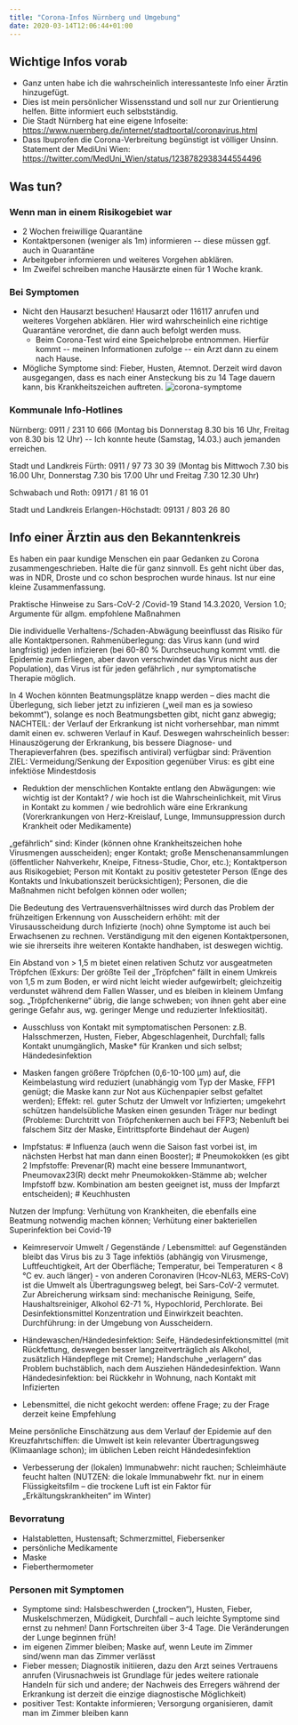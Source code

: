```yaml
---
title: "Corona-Infos Nürnberg und Umgebung"
date: 2020-03-14T12:06:44+01:00
---
```

## Wichtige Infos vorab
* Ganz unten habe ich die wahrscheinlich interessanteste Info einer Ärztin hinzugefügt.
* Dies ist mein persönlicher Wissensstand und soll nur zur Orientierung helfen. Bitte informiert euch selbstständig.
* Die Stadt Nürnberg hat eine eigene Infoseite: <https://www.nuernberg.de/internet/stadtportal/coronavirus.html>
* Dass Ibuprofen die Corona-Verbreitung begünstigt ist völliger Unsinn. Statement der MediUni Wien: <https://twitter.com/MedUni_Wien/status/1238782938344554496>

## Was tun?

### Wenn man in einem Risikogebiet war
* 2 Wochen freiwillige Quarantäne
* Kontaktpersonen (weniger als 1m) informieren -- diese müssen ggf. auch in Quarantäne
* Arbeitgeber informieren und weiteres Vorgehen abklären. 
* Im Zweifel schreiben manche Hausärzte einen für 1 Woche krank.

### Bei Symptomen
* Nicht den Hausarzt besuchen! Hausarzt oder 116117 anrufen und weiteres Vorgehen abklären. Hier wird wahrscheinlich eine richtige Quarantäne verordnet, die dann auch befolgt werden muss. 
  * Beim Corona-Test wird eine Speichelprobe entnommen. Hierfür kommt -- meinen Informationen zufolge -- ein Arzt dann zu einem nach Hause.
* Mögliche Symptome sind: Fieber, Husten, Atemnot. Derzeit wird davon ausgegangen, dass es nach einer Ansteckung bis zu 14 Tage dauern kann, bis Krankheitszeichen auftreten. 
![corona-symptome](/img/DW-VM-CoronaSymptome-js-1-jpg.jpg)
### Kommunale Info-Hotlines
Nürnberg: 0911 / 231 10 666 (Montag bis Donnerstag 8.30 bis 16 Uhr, Freitag von 8.30 bis 12 Uhr) -- Ich konnte heute (Samstag, 14.03.) auch jemanden erreichen.

Stadt und Landkreis Fürth: 0911 / 97 73 30 39 (Montag bis Mittwoch 7.30 bis 16.00 Uhr, Donnerstag 7.30 bis 17.00 Uhr und Freitag 7.30  12.30 Uhr)

Schwabach und Roth: 09171 / 81 16 01

Stadt und Landkreis Erlangen-Höchstadt: 09131 / 803 26 80

## Info einer Ärztin aus den Bekanntenkreis
Es haben ein paar kundige Menschen ein paar Gedanken zu Corona zusammengeschrieben. Halte die für ganz sinnvoll. Es geht nicht über das, was in NDR, Droste und co schon besprochen wurde hinaus. Ist nur eine kleine Zusammenfassung. 


Praktische Hinweise zu Sars-CoV-2 /Covid-19
Stand 14.3.2020, Version 1.0; Argumente für allgm. empfohlene Maßnahmen 


Die individuelle Verhaltens-/Schaden-Abwägung beeinflusst das Risiko für alle Kontaktpersonen.
Rahmenüberlegung: das Virus kann (und wird langfristig) jeden infizieren (bei 60-80 % Durchseuchung kommt vmtl. die Epidemie zum Erliegen, aber davon verschwindet das Virus nicht aus der Population), das Virus ist für jeden gefährlich , nur symptomatische Therapie möglich.

 
In 4 Wochen könnten Beatmungsplätze knapp werden – dies macht die Überlegung, sich lieber jetzt zu infizieren („weil man es ja sowieso bekommt“), solange es noch Beatmungsbetten gibt, nicht ganz abwegig; NACHTEIL: der Verlauf der Erkrankung ist nicht vorhersehbar, man nimmt damit einen ev. schweren Verlauf in Kauf.
Deswegen wahrscheinlich besser: Hinauszögerung der Erkrankung, bis bessere Diagnose- und Therapieverfahren (bes. spezifisch antiviral) verfügbar sind:
Prävention
ZIEL: Vermeidung/Senkung der Exposition gegenüber Virus: es gibt eine infektiöse Mindestdosis
* Reduktion der menschlichen Kontakte entlang den Abwägungen: wie wichtig ist der Kontakt? / wie hoch ist die Wahrscheinlichkeit, mit Virus in Kontakt zu kommen / wie bedrohlich wäre eine Erkrankung (Vorerkrankungen von Herz-Kreislauf, Lunge, Immunsuppression durch Krankheit oder Medikamente)
 
„gefährlich“ sind: Kinder (können ohne Krankheitszeichen hohe Virusmengen ausscheiden); enger Kontakt; große Menschenansammlungen (öffentlicher Nahverkehr, Kneipe, Fitness-Studie, Chor, etc.); Kontaktperson aus Risikogebiet; Person mit Kontakt zu positiv getesteter Person (Enge des Kontakts und Inkubationszeit berücksichtigen); Personen, die die Maßnahmen nicht befolgen können oder wollen;
 
Die Bedeutung des Vertrauensverhältnisses wird durch das Problem der frühzeitigen Erkennung von Ausscheidern erhöht: mit der Virusausscheidung durch Infizierte (noch) ohne Symptome ist auch bei Erwachsenen zu rechnen. Verständigung mit den eigenen Kontaktpersonen, wie sie ihrerseits ihre weiteren Kontakte handhaben, ist deswegen wichtig.
 
Ein Abstand von > 1,5 m bietet einen relativen Schutz vor ausgeatmeten Tröpfchen (Exkurs: Der größte Teil der „Tröpfchen“ fällt in einem Umkreis von 1,5 m zum Boden, er wird nicht leicht wieder aufgewirbelt; gleichzeitig verdunstet während dem Fallen Wasser, und es bleiben in kleinem Umfang sog. „Tröpfchenkerne“ übrig, die lange schweben; von ihnen geht aber eine geringe Gefahr aus, wg. geringer Menge und reduzierter Infektiosität).
 
* Ausschluss von Kontakt mit symptomatischen Personen: z.B. Halsschmerzen, Husten, Fieber, Abgeschlagenheit, Durchfall; falls Kontakt unumgänglich, Maske* für Kranken und sich selbst; Händedesinfektion
 
* Masken fangen größere Tröpfchen (0,6-10-100 µm) auf, die Keimbelastung wird reduziert (unabhängig vom Typ der Maske, FFP1 genügt; die Maske kann zur Not aus Küchenpapier selbst gefaltet werden); Effekt: rel. guter Schutz der Umwelt vor Infizierten; umgekehrt schützen handelsübliche Masken einen gesunden Träger nur bedingt (Probleme: Durchtritt von Tröpfchenkernen auch bei FFP3; Nebenluft bei falschem Sitz der Maske, Eintrittspforte Bindehaut der Augen)
 
* Impfstatus: # Influenza (auch wenn die Saison fast vorbei ist, im nächsten Herbst hat man dann einen Booster); # Pneumokokken (es gibt 2 Impfstoffe: Prevenar(R) macht eine bessere Immunantwort, Pneumovax23(R) deckt mehr Pneumokokken-Stämme ab; welcher Impfstoff bzw. Kombination am besten geeignet ist, muss der Impfarzt entscheiden); # Keuchhusten
 
Nutzen der Impfung: Verhütung von Krankheiten, die ebenfalls eine Beatmung notwendig machen können; Verhütung einer bakteriellen Superinfektion bei Covid-19

* Keimreservoir Umwelt / Gegenstände / Lebensmittel: auf Gegenständen bleibt das Virus bis zu 3 Tage infektiös (abhängig von Virusmenge, Luftfeuchtigkeit, Art der Oberfläche; Temperatur, bei Temperaturen < 8 °C ev. auch länger) - von anderen Coronaviren (Hcov-NL63, MERS-CoV) ist die Umwelt als Übertragungsweg belegt, bei Sars-CoV-2 vermutet.
Zur Abreicherung wirksam sind: mechanische Reinigung, Seife, Haushaltsreiniger, Alkohol 62-71 %, Hypochlorid, Perchlorate. Bei Desinfektionsmittel Konzentration und Einwirkzeit beachten. Durchführung: in der Umgebung von Ausscheidern.
 
* Händewaschen/Händedesinfektion: Seife, Händedesinfektionsmittel (mit Rückfettung, deswegen besser langzeitverträglich als Alkohol, zusätzlich Händepflege mit Creme); Handschuhe „verlagern“ das Problem buchstäblich, nach dem Ausziehen Händedesinfektion. Wann Händedesinfektion: bei Rückkehr in Wohnung, nach Kontakt mit Infizierten
 
* Lebensmittel, die nicht gekocht werden: offene Frage; zu der Frage derzeit keine Empfehlung
 
Meine persönliche Einschätzung aus dem Verlauf der Epidemie auf den Kreuzfahrtschiffen: die Umwelt ist kein relevanter Übertragungsweg (Klimaanlage schon); im üblichen Leben reicht Händedesinfektion
 
* Verbesserung der (lokalen) Immunabwehr: nicht rauchen; Schleimhäute feucht halten (NUTZEN: die lokale Immunabwehr fkt. nur in einem Flüssigkeitsfilm – die trockene Luft ist ein Faktor für „Erkältungskrankheiten“ im Winter)
 
### Bevorratung
* Halstabletten, Hustensaft; Schmerzmittel, Fiebersenker
* persönliche Medikamente
* Maske
* Fieberthermometer
 
### Personen mit Symptomen
* Symptome sind: Halsbeschwerden („trocken“), Husten, Fieber, Muskelschmerzen, Müdigkeit, Durchfall – auch leichte Symptome sind ernst zu nehmen! Dann Fortschreiten über 3-4 Tage. Die Veränderungen der Lunge beginnen früh!
* im eigenen Zimmer bleiben; Maske auf, wenn Leute im Zimmer sind/wenn man das Zimmer verlässt
* Fieber messen; Diagnostik initiieren, dazu den Arzt seines Vertrauens anrufen (Virusnachweis ist Grundlage für jedes weitere rationale Handeln für sich und andere; der Nachweis des Erregers während der Erkrankung ist derzeit die einzige diagnostische Möglichkeit)
* positiver Test: Kontakte informieren; Versorgung organisieren, damit man im Zimmer bleiben kann
